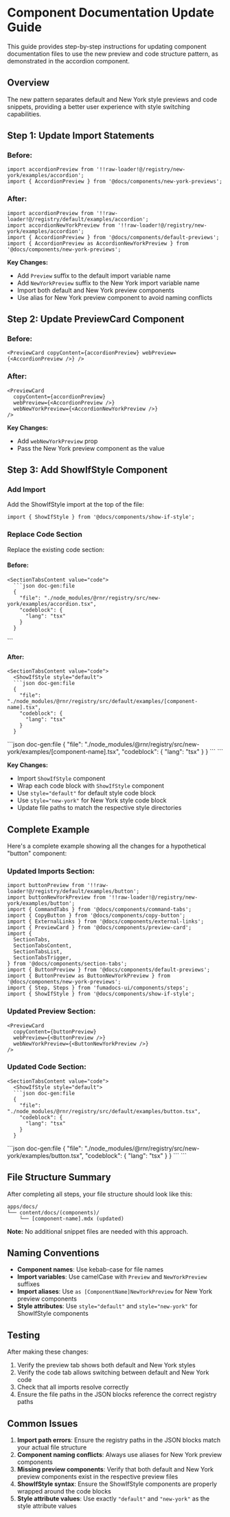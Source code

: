# Component Documentation Update Guide

This guide provides step-by-step instructions for updating component documentation files to use the new preview and code structure pattern, as demonstrated in the accordion component.

## Overview

The new pattern separates default and New York style previews and code snippets, providing a better user experience with style switching capabilities.

## Step 1: Update Import Statements

### Before:

```tsx
import accordionPreview from '!!raw-loader!@/registry/new-york/examples/accordion';
import { AccordionPreview } from '@docs/components/new-york-previews';
```

### After:

```tsx
import accordionPreview from '!!raw-loader!@/registry/default/examples/accordion';
import accordionNewYorkPreview from '!!raw-loader!@/registry/new-york/examples/accordion';
import { AccordionPreview } from '@docs/components/default-previews';
import { AccordionPreview as AccordionNewYorkPreview } from '@docs/components/new-york-previews';
```

**Key Changes:**

- Add `Preview` suffix to the default import variable name
- Add `NewYorkPreview` suffix to the New York import variable name
- Import both default and New York preview components
- Use alias for New York preview component to avoid naming conflicts

## Step 2: Update PreviewCard Component

### Before:

```tsx
<PreviewCard copyContent={accordionPreview} webPreview={<AccordionPreview />} />
```

### After:

```tsx
<PreviewCard
  copyContent={accordionPreview}
  webPreview={<AccordionPreview />}
  webNewYorkPreview={<AccordionNewYorkPreview />}
/>
```

**Key Changes:**

- Add `webNewYorkPreview` prop
- Pass the New York preview component as the value

## Step 3: Add ShowIfStyle Component

### Add Import

Add the ShowIfStyle import at the top of the file:

```tsx
import { ShowIfStyle } from '@docs/components/show-if-style';
```

### Replace Code Section

Replace the existing code section:

#### Before:

````tsx
<SectionTabsContent value="code">
  ```json doc-gen:file
  {
    "file": "./node_modules/@rnr/registry/src/new-york/examples/accordion.tsx",
    "codeblock": {
      "lang": "tsx"
    }
  }
````

</SectionTabsContent>
```

#### After:

````tsx
<SectionTabsContent value="code">
  <ShowIfStyle style="default">
  ```json doc-gen:file
  {
    "file": "./node_modules/@rnr/registry/src/default/examples/[component-name].tsx",
    "codeblock": {
      "lang": "tsx"
    }
  }
````

  </ShowIfStyle>
  <ShowIfStyle style="new-york">
  ```json doc-gen:file
  {
    "file": "./node_modules/@rnr/registry/src/new-york/examples/[component-name].tsx",
    "codeblock": {
      "lang": "tsx"
    }
  }
  ```
  </ShowIfStyle>
</SectionTabsContent>
```

**Key Changes:**

- Import `ShowIfStyle` component
- Wrap each code block with `ShowIfStyle` component
- Use `style="default"` for default style code block
- Use `style="new-york"` for New York style code block
- Update file paths to match the respective style directories

## Complete Example

Here's a complete example showing all the changes for a hypothetical "button" component:

### Updated Imports Section:

```tsx
import buttonPreview from '!!raw-loader!@/registry/default/examples/button';
import buttonNewYorkPreview from '!!raw-loader!@/registry/new-york/examples/button';
import { CommandTabs } from '@docs/components/command-tabs';
import { CopyButton } from '@docs/components/copy-button';
import { ExternalLinks } from '@docs/components/external-links';
import { PreviewCard } from '@docs/components/preview-card';
import {
  SectionTabs,
  SectionTabsContent,
  SectionTabsList,
  SectionTabsTrigger,
} from '@docs/components/section-tabs';
import { ButtonPreview } from '@docs/components/default-previews';
import { ButtonPreview as ButtonNewYorkPreview } from '@docs/components/new-york-previews';
import { Step, Steps } from 'fumadocs-ui/components/steps';
import { ShowIfStyle } from '@docs/components/show-if-style';
```

### Updated Preview Section:

```tsx
<PreviewCard
  copyContent={buttonPreview}
  webPreview={<ButtonPreview />}
  webNewYorkPreview={<ButtonNewYorkPreview />}
/>
```

### Updated Code Section:

````tsx
<SectionTabsContent value="code">
  <ShowIfStyle style="default">
  ```json doc-gen:file
  {
    "file": "./node_modules/@rnr/registry/src/default/examples/button.tsx",
    "codeblock": {
      "lang": "tsx"
    }
  }
````

  </ShowIfStyle>
  <ShowIfStyle style="new-york">
  ```json doc-gen:file
  {
    "file": "./node_modules/@rnr/registry/src/new-york/examples/button.tsx",
    "codeblock": {
      "lang": "tsx"
    }
  }
  ```
  </ShowIfStyle>
</SectionTabsContent>
```

## File Structure Summary

After completing all steps, your file structure should look like this:

```
apps/docs/
└── content/docs/(components)/
    └── [component-name].mdx (updated)
```

**Note:** No additional snippet files are needed with this approach.

## Naming Conventions

- **Component names**: Use kebab-case for file names
- **Import variables**: Use camelCase with `Preview` and `NewYorkPreview` suffixes
- **Import aliases**: Use `as [ComponentName]NewYorkPreview` for New York preview components
- **Style attributes**: Use `style="default"` and `style="new-york"` for ShowIfStyle components

## Testing

After making these changes:

1. Verify the preview tab shows both default and New York styles
2. Verify the code tab allows switching between default and New York code
3. Check that all imports resolve correctly
4. Ensure the file paths in the JSON blocks reference the correct registry paths

## Common Issues

1. **Import path errors**: Ensure the registry paths in the JSON blocks match your actual file structure
2. **Component naming conflicts**: Always use aliases for New York preview components
3. **Missing preview components**: Verify that both default and New York preview components exist in the respective preview files
4. **ShowIfStyle syntax**: Ensure the ShowIfStyle components are properly wrapped around the code blocks
5. **Style attribute values**: Use exactly `"default"` and `"new-york"` as the style attribute values
